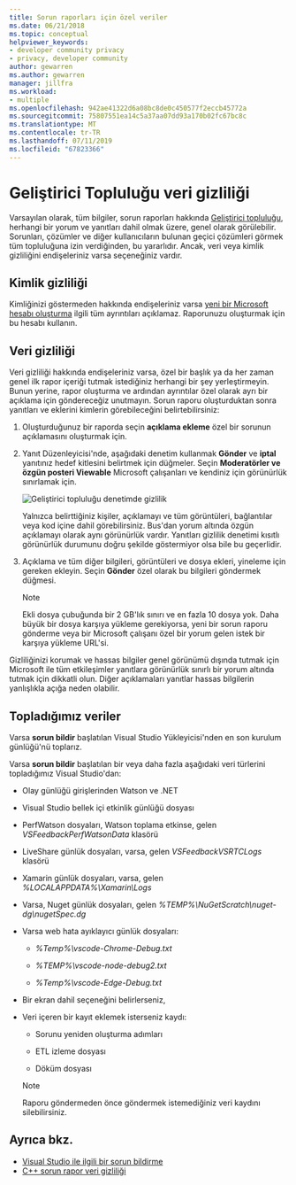 ```yaml
---
title: Sorun raporları için özel veriler
ms.date: 06/21/2018
ms.topic: conceptual
helpviewer_keywords:
- developer community privacy
- privacy, developer community
author: gewarren
ms.author: gewarren
manager: jillfra
ms.workload:
- multiple
ms.openlocfilehash: 942ae41322d6a08bc8de0c450577f2eccb45772a
ms.sourcegitcommit: 75807551ea14c5a37aa07dd93a170b02fc67bc8c
ms.translationtype: MT
ms.contentlocale: tr-TR
ms.lasthandoff: 07/11/2019
ms.locfileid: "67823366"
---
```

# <a name="developer-community-data-privacy"></a>Geliştirici Topluluğu veri gizliliği

Varsayılan olarak, tüm bilgiler, sorun raporları hakkında [Geliştirici topluluğu](https://developercommunity.visualstudio.com/), herhangi bir yorum ve yanıtları dahil olmak üzere, genel olarak görülebilir. Sorunları, çözümler ve diğer kullanıcıların bulunan geçici çözümleri görmek tüm topluluğuna izin verdiğinden, bu yararlıdır. Ancak, veri veya kimlik gizliliğini endişeleriniz varsa seçeneğiniz vardır.

## <a name="identity-privacy"></a>Kimlik gizliliği

Kimliğinizi göstermeden hakkında endişeleriniz varsa [yeni bir Microsoft hesabı oluşturma](https://signup.live.com/) ilgili tüm ayrıntıları açıklamaz. Raporunuzu oluşturmak için bu hesabı kullanın.

## <a name="data-privacy"></a>Veri gizliliği

Veri gizliliği hakkında endişeleriniz varsa, özel bir başlık ya da her zaman genel ilk rapor içeriği tutmak istediğiniz herhangi bir şey yerleştirmeyin. Bunun yerine, rapor oluşturma ve ardından ayrıntılar özel olarak ayrı bir açıklama için göndereceğiz unutmayın. Sorun raporu oluşturduktan sonra yanıtları ve eklerini kimlerin görebileceğini belirtebilirsiniz:

1. Oluşturduğunuz bir raporda seçin **açıklama ekleme** özel bir sorunun açıklamasını oluşturmak için.

2. Yanıt Düzenleyicisi'nde, aşağıdaki denetim kullanmak **Gönder** ve **iptal** yanıtınız hedef kitlesini belirtmek için düğmeler. Seçin **Moderatörler ve özgün posteri Viewable** Microsoft çalışanları ve kendiniz için görünürlük sınırlamak için.

   ![Geliştirici topluluğu denetimde gizlilik](media/developer-community-privacy-control.png)

   Yalnızca belirttiğiniz kişiler, açıklamayı ve tüm görüntüleri, bağlantılar veya kod içine dahil görebilirsiniz. Bus'dan yorum altında özgün açıklamayı olarak aynı görünürlük vardır. Yanıtları gizlilik denetimi kısıtlı görünürlük durumunu doğru şekilde göstermiyor olsa bile bu geçerlidir.

3. Açıklama ve tüm diğer bilgileri, görüntüleri ve dosya ekleri, yineleme için gereken ekleyin. Seçin **Gönder** özel olarak bu bilgileri göndermek düğmesi.

   > [!NOTE]
   > Ekli dosya çubuğunda bir 2 GB'lık sınırı ve en fazla 10 dosya yok. Daha büyük bir dosya karşıya yükleme gerekiyorsa, yeni bir sorun raporu gönderme veya bir Microsoft çalışanı özel bir yorum gelen istek bir karşıya yükleme URL'si.

Gizliliğinizi korumak ve hassas bilgiler genel görünümü dışında tutmak için Microsoft ile tüm etkileşimler yanıtlara görünürlük sınırlı bir yorum altında tutmak için dikkatli olun. Diğer açıklamaları yanıtlar hassas bilgilerin yanlışlıkla açığa neden olabilir.

## <a name="data-we-collect"></a>Topladığımız veriler

Varsa **sorun bildir** başlatılan Visual Studio Yükleyicisi'nden en son kurulum günlüğü'nü toplarız.

Varsa **sorun bildir** başlatılan bir veya daha fazla aşağıdaki veri türlerini topladığımız Visual Studio'dan:

- Olay günlüğü girişlerinden Watson ve .NET

- Visual Studio bellek içi etkinlik günlüğü dosyası

- PerfWatson dosyaları, Watson toplama etkinse, gelen *VSFeedbackPerfWatsonData* klasörü

- LiveShare günlük dosyaları, varsa, gelen *VSFeedbackVSRTCLogs* klasörü

- Xamarin günlük dosyaları, varsa, gelen *%LOCALAPPDATA%\Xamarin\Logs*

- Varsa, Nuget günlük dosyaları, gelen *%TEMP%\NuGetScratch\nuget-dg\nugetSpec.dg*

- Varsa web hata ayıklayıcı günlük dosyaları:

  - *%Temp%\vscode-Chrome-Debug.txt*

  - *%TEMP%\vscode-node-debug2.txt*

  - *%Temp%\vscode-Edge-Debug.txt*

- Bir ekran dahil seçeneğini belirlerseniz,

- Veri içeren bir kayıt eklemek isterseniz kaydı:

  - Sorunu yeniden oluşturma adımları

  - ETL izleme dosyası

  - Döküm dosyası

  > [!NOTE]
  > Raporu göndermeden önce göndermek istemediğiniz veri kaydını silebilirsiniz.

## <a name="see-also"></a>Ayrıca bkz.

- [Visual Studio ile ilgili bir sorun bildirme](how-to-report-a-problem-with-visual-studio.md)
- [C++ sorun rapor veri gizliliği](/cpp/how-to-report-a-problem-with-the-visual-cpp-toolset#reports-and-privacy)
